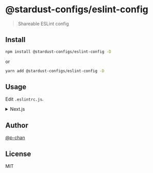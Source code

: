 # @stardust-configs/eslint-config

> Shareable ESLint config

## Install

```sh
npm install @stardust-configs/eslint-config -D
```

or

```sh
yarn add @stardust-configs/eslint-config -D
```

## Usage

Edit `.eslintrc.js`.

<details>

<summary>Next.js</summary>

```json
module.exports = {
  "extends": ["@stardust-configs/eslint-config/next"]
}
```

</details>

## Author

[@p-chan](https://github.com/p-chan)

## License

MIT
